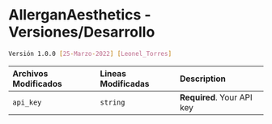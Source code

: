 # AllerganAesthetics - Versiones/Desarrollo


```sh
Versión 1.0.0 [25-Marzo-2022] [Leonel_Torres]
```

| Archivos Modificados | Lineas Modificadas     | Description                |
| :-------- | :------- | :------------------------- |
| `api_key` | `string` | **Required**. Your API key |


